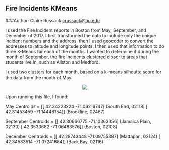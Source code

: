 ## Fire Incidents KMeans

###Author: Claire Russack <crussack@bu.edu>

I used the Fire Incident reports in Boston from May, September, and December of 2017. I first transformed the data to include only the unique incident numbers and the address, then I used geocoder to convert the addresses to latitude and longitude points. I then used that information to do three K-Means for each of the months. I wanted to determine if during the month of September, the fire incidents clustered closer to areas that students live in, such as Allston and Medford.

I used two clusters for each month, based on a k-means silhoutte score for the data from the month of May.

<center>
	<img src="https://cs-people.bu.edu/dharmesh/cs591/591data/Silhouette_Score.png"/>
</center>

Upon running this file, I found:

May Centroids =  [[ 42.34223224 -71.06216747] (South End, 02118)
                  [ 42.31453459 -71.14446154]] (Brookline, 02467)

September Centroids =  [[ 42.30666775 -71.10363356] (Jamaica Plain, 02130)
                        [ 42.3533682  -71.06483576]] (Boston, 02108)

December Centroids =  [[ 42.28743448 -71.09755387] (Mattapan, 02124)
                       [ 42.34583514 -71.07241684]] (Back Bay, 02116)
